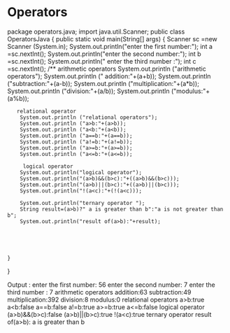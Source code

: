 # Operators
package operators.java;
import java.util.Scanner;
public class OperatorsJava {
    public static void main(String[] args) {
                Scanner sc =new Scanner (System.in);
        System.out.println("enter the first number:");
        int a =sc.nextInt();
        System.out.println("enter the second number:"); 
        int b =sc.nextInt();
        System.out.println(" enter the third number :");
        int c =sc.nextInt();
        /** arithmetic operators 
        System.out.println ("arithmetic operators");
        System.out.println (" addition:"+(a+b));
        System.out.println ("subtraction:"+(a-b));
        System.out.println ("multiplication:"+(a*b));
        System.out.println ("division:"+(a/b));
        System.out.println ("modulus:"+(a%b));
        
       relational operator
        System.out.println ("relational operators"); 
        System.out.println ("a>b:"+(a>b));
        System.out.println ("a<b:"+(a<b));
        System.out.println ("a==b:"+(a==b));
        System.out.println ("a!=b:"+(a!=b));
        System.out.println ("a>=b:"+(a>=b));
        System.out.println ("a<=b:"+(a<=b));
        
         logical operator 
        System.out.println("logical operator");
        System.out.println("(a>b)&&(b>c):"+((a>b)&&(b>c)));
        System.out.println("(a>b)||(b>c):"+((a>b)||(b>c)));
        System.out.println("!(a<c):"+(!(a<c)));
        
        System.out.println("ternary operator ");
        String result=(a>b)?" a is greater than b":"a is not greater than b";
        System.out.println("result of(a>b):"+result);
        
        
        
        
        
    }
    
}

Output :
 enter the first number:
56
enter the second number:
7
 enter the third number :
7
arithmetic operators
 addition:63
subtraction:49
multiplication:392
division:8
modulus:0
relational operators
a>b:true
a<b:false
a==b:false
a!=b:true
a>=b:true
a<=b:false
logical operator
(a>b)&&(b>c):false
(a>b)||(b>c):true
!(a<c):true
ternary operator 
result of(a>b): a is greater than b
 
